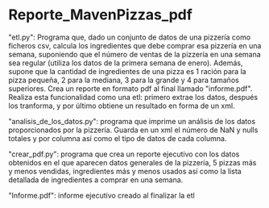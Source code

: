 # Reporte_MavenPizzas_pdf
"etl.py": Programa que, dado un conjunto de datos de una pizzería como ficheros csv, calcula los ingredientes que debe comprar esa pizzería en una semana, suponiendo que el número de ventas de la pizzería en una semana sea regular (utiliza los datos de la primera semana de enero). Además, supone que la cantidad de ingredientes de una pizza es 1 ración para la pizza pequeña, 2 para la mediana, 3 para la grande y 4 para tamaños superiores. Crea un reporte en formato pdf al final llamado "informe.pdf". Realiza esta funcionalidad como una etl: primero extrae los datos, después los tranforma, y por último obtiene un resultado en forma de un xml.

"analisis_de_los_datos.py": programa que imprime un análisis de los datos proporcionados por la pizzería. Guarda en un xml el número de NaN y nulls totales y por columna así como el tipo de datos de cada columna.

"crear_pdf.py": programa que crea un reporte ejecutivo con los datos obtenidos en el que aparecen datos generales de la pizzería, 5 pizzas más y menos vendidas, ingredientes más y menos usados así como la lista detallada de ingredientes a comprar en una semana.

"Informe.pdf": informe ejecutivo creado al finalizar la etl
